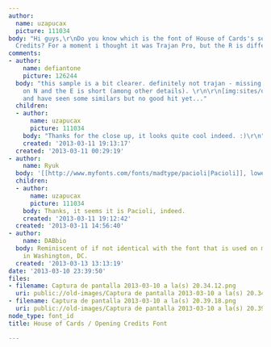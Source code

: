 ```yaml
---
author:
  name: uzapucax
  picture: 111034
body: "Hi guys,\r\nDo you know which is the font of House of Cards's series Opening
  Credits? For a moment i thought it was Trajan Pro, but the R is different.\r\n\r\nThanks"
comments:
- author:
    name: defiantone
    picture: 126244
  body: "this sample is a bit clearer. definitely not trajan - missing some serif/hooks
    on N and the E is short (among other details). \r\n\r\n[img:sites/default/files/old-images/93c8a9c6-2fe3-11e2-a7f0-976acbebe06b_5854.jpg]\r\n\r\nlooking,
    and have seen some similars but no good hit yet..."
  children:
  - author:
      name: uzapucax
      picture: 111034
    body: "Thanks for the close up, it looks quite cool indeed. :)\r\n"
    created: '2013-03-11 19:13:17'
  created: '2013-03-11 00:29:19'
- author:
    name: Ryuk
  body: '[[http://www.myfonts.com/fonts/madtype/pacioli|Pacioli]], lowercase only.'
  children:
  - author:
      name: uzapucax
      picture: 111034
    body: Thanks, it seems it is Pacioli, indeed.
    created: '2013-03-11 19:12:42'
  created: '2013-03-11 14:56:40'
- author:
    name: DABbio
  body: Reminiscent of if not identical with the font that is used on many monuments
    in Washington, DC.
  created: '2013-03-13 13:13:19'
date: '2013-03-10 23:39:50'
files:
- filename: Captura de pantalla 2013-03-10 a la(s) 20.34.12.png
  uri: public://old-images/Captura de pantalla 2013-03-10 a la(s) 20.34.12.png
- filename: Captura de pantalla 2013-03-10 a la(s) 20.39.18.png
  uri: public://old-images/Captura de pantalla 2013-03-10 a la(s) 20.39.18.png
node_type: font_id
title: House of Cards / Opening Credits Font

---
```

